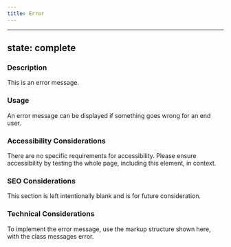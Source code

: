 ```yaml
---
title: Error
---
```


---
state: complete
---

### Description
This is an error message.

### Usage
An error message can be displayed if something goes wrong for an end user.

### Accessibility Considerations
There are no specific requirements for accessibility. Please ensure accessibility by testing the whole page, including this element, in context.

### SEO Considerations
This section is left intentionally blank and is for future consideration.

### Technical Considerations
To implement the error message, use the markup structure shown here, with the class messages error.
